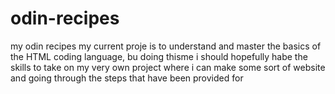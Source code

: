 # odin-recipes
my odin recipes
my current proje is to understand and master the basics of the HTML coding language, bu doing thisme i should hopefully habe the skills to take on my very own project where i can make some sort of website and going through the steps that have been provided for 